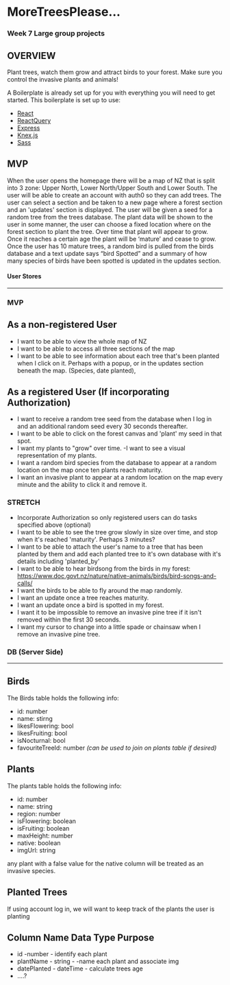 # MoreTreesPlease...
### Week 7 Large group projects

## OVERVIEW

Plant trees, watch them grow and attract birds to your forest. Make sure you control the invasive plants and animals!

A Boilerplate is already set up for you with everything you will need to get started. This boilerplate is set up to use:

* [React](https://reactjs.org/docs/getting-started.html)
* [ReactQuery](https://tanstack.com/query/v4/docs/react/overview) 
* [Express](https://expressjs.com/en/api.html)
* [Knex.js](https://knexjs.org/)
* [Sass](https://sass-lang.com/)



## MVP 
When the user opens the homepage there will be a map of NZ that is split into 3 zone: Upper North, Lower North/Upper South and Lower South. 
The user will be able to create an account with auth0 so they can add trees.
The user can select a section and be taken to a new page where a forest section and an 'updates' section is displayed.  The user will be given a seed for a random tree from the trees database. The plant data will be shown to the user in some manner, the user can choose a fixed location where on the forest section to plant the tree.
Over time that plant will appear to grow. Once it reaches a certain age the plant will be ‘mature’ and cease to grow. 
Once the user has 10 mature trees, a random bird is pulled from the birds database and a text update says “bird Spotted” and a summary of how many species of birds have been spotted is updated in the updates section.

#### User Stores
------------------------------------------------------------------------------------------

### MVP

## As a non-registered User
 - I want to be able to view the whole map of NZ
 - I want to be able to access all three sections of the map
 - I want to be able to see information about each tree that's been planted when I click on it. Perhaps with a popup, or in the updates section beneath the map. (Species, date planted),

## As a registered User (If incorporating Authorization)
- I want to receive a random tree seed from the database when I log in and an additional random seed every 30 seconds thereafter.
- I want to be able to click on the forest canvas and 'plant' my seed in that spot.
- I want my plants to "grow" over time.
-I want to see a visual representation of my plants.
- I want a random bird species from the database to appear at a random location on the map once ten plants reach maturity.
- I want an invasive plant to appear at a random location on the map every minute and the ability to click it and remove it. 

### STRETCH

- Incorporate Authorization so only registered users can do tasks specified above (optional)
- I want to be able to see the tree grow slowly in size over time, and stop when it's reached 'maturity'. Perhaps 3 minutes?
- I want to be able to attach the user's name to a tree that has been planted by them and add each planted tree to it's own database with it's details including 'planted_by'
- I want to be able to hear birdsong from the birds in my forest:
      https://www.doc.govt.nz/nature/native-animals/birds/bird-songs-and-calls/
- I want the birds to be able to fly around the map randomly.
- I want an update once a tree reaches maturity.
- I want an update once a bird is spotted in my forest.
- I want it to be impossible to remove an invasive pine tree if it isn't removed within the first 30 seconds.
- I want my cursor to change into a little spade or chainsaw when I remove an invasive pine tree.

### DB (Server Side)
------------------------------------------------------------------------------------------
## Birds
The Birds table holds the following info:
- id: number 
- name: stirng 
- likesFlowering: bool
- likesFruiting: bool
- isNocturnal: bool
- favouriteTreeId: number _(can be used to join on plants table if desired)_

## Plants
The plants table holds the following info:

  - id: number
  - name: string
  - region: number
  - isFlowering: boolean
  - isFruiting: boolean
  - maxHeight: number
  - native: boolean
  - imgUrl: string

any plant with a false value for the native column will be treated as an invasive species.


## Planted Trees
If using account log in, we will want to keep track of the plants the user is planting

Column Name   Data Type   Purpose
-----------------------------------
- id  -number - identify each plant
 - plantName - string - -name each plant and associate img
- datePlanted - dateTime - calculate trees age
- ....?
